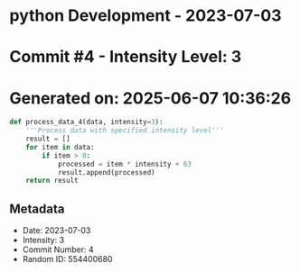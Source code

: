 ﻿# python Development - 2023-07-03
# Commit #4 - Intensity Level: 3
# Generated on: 2025-06-07 10:36:26
```python
def process_data_4(data, intensity=3):
    '''Process data with specified intensity level'''
    result = []
    for item in data:
        if item > 0:
            processed = item * intensity + 63
            result.append(processed)
    return result
```
## Metadata
- Date: 2023-07-03
- Intensity: 3
- Commit Number: 4
- Random ID: 554400680
